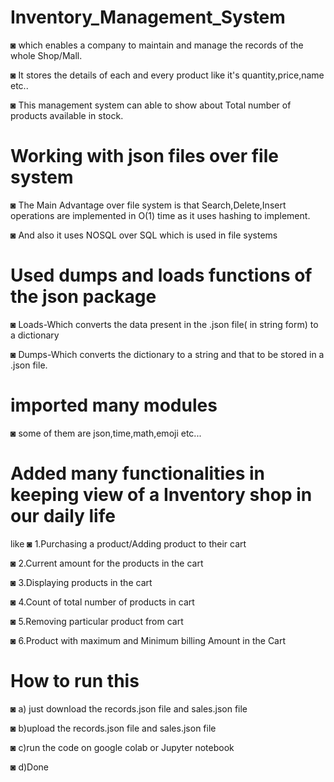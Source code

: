 # Inventory_Management_System 
◙ which enables a company to maintain and manage the records of the whole Shop/Mall.

◙ It stores the details of each and every product like it's quantity,price,name etc..

◙ This management system can able to show about Total number of products available in stock.
# Working with json files over file system
◙ The Main Advantage over file system is that Search,Delete,Insert operations are implemented in O(1) time as it uses hashing to implement.

◙ And also it uses NOSQL over SQL which is used in file systems
# Used dumps and loads functions of the json package
◙ Loads-Which converts the data present in the .json file( in string form) to a dictionary
 
◙ Dumps-Which converts the dictionary to a string and that to be stored in a .json file.
# imported many modules
◙ some of them are json,time,math,emoji etc...
# Added many functionalities in keeping view of a Inventory shop in our daily life 
like 
◙ 1.Purchasing a product/Adding product to their cart

◙ 2.Current amount for the products in the cart

◙ 3.Displaying products in the cart

◙ 4.Count of total number of products in cart

◙ 5.Removing particular product from cart

◙ 6.Product with maximum and Minimum billing Amount in the Cart
# How to run this
◙ a) just download the records.json file and sales.json file
 
◙ b)upload the records.json file and sales.json file 
 
◙ c)run the code on google colab or Jupyter notebook
 
◙ d)Done
